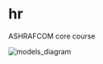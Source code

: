 # hr
ASHRAFCOM core course 


![models_diagram](https://github.com/Sentic90/hr/blob/master/db_models.JPG)
